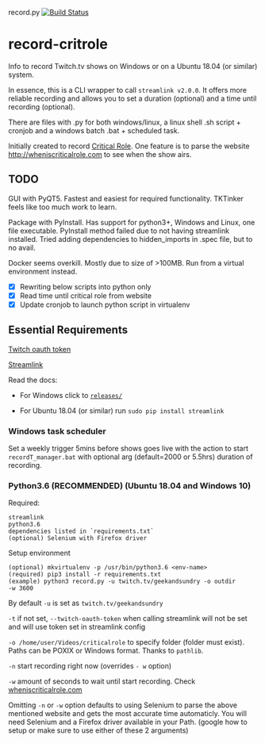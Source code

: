 record.py [![Build Status](https://travis-ci.com/jJelle-M/record-twitch.svg?branch=master)](https://travis-ci.com/Jelle-M/record-twitch)
# record-critrole
Info to record Twitch.tv shows on Windows or on a Ubuntu 18.04 (or similar)
system.

In essence, this is a CLI wrapper to call `streamlink v2.0.0`. It offers more reliable
recording and allows you to set a duration (optional) and a time until
recording (optional).

There are files with .py for both windows/linux, a linux shell .sh script + cronjob and a  windows batch .bat + scheduled task. 

Initially created to record [Critical Role](https://critrole.com). One feature is to parse the website http://wheniscriticalrole.com to see when the show airs.

## TODO
GUI with PyQT5. Fastest and easiest for required functionality. TKTinker feels
like too much work to learn.

Package with PyInstall. Has support for python3+, Windows and Linux, one file
executable. PyInstall method failed due to not having streamlink installed.
Tried adding dependencies to hidden_imports in .spec file, but to no avail.

Docker seems overkill. Mostly due to size of >100MB. Run from a virtual environment instead. 

- [x] Rewriting below scripts into python only
- [x] Read time until critical role from website
- [x] Update cronjob to launch python script in virtualenv
## Essential Requirements
[Twitch oauth token](https://twitchapps.com/tmi/)

[Streamlink](https://github.com/streamlink/streamlink)

Read the docs:
* For Windows click to [`releases/`](https://github.com/streamlink/streamlink/releases)

* For Ubuntu 18.04 (or similar) run `sudo pip install streamlink`

### Windows task scheduler
Set a weekly trigger 5mins before shows goes live with the action to start `recordT_manager.bat` with optional arg (default=2000 or 5.5hrs) duration of recording. 

### Python3.6 (**RECOMMENDED**) (Ubuntu 18.04 and Windows 10)
Required:
```
streamlink
python3.6 
dependencies listed in `requirements.txt` 
(optional) Selenium with Firefox driver
```

Setup environment
```
(optional) mkvirtualenv -p /usr/bin/python3.6 <env-name> 
(required) pip3 install -r requirements.txt
(example) python3 record.py -u twitch.tv/geekandsundry -o outdir
-w 3600
```
By default `-u` is set as `twitch.tv/geekandsundry`

`-t` if not set, `--twitch-oauth-token` when calling streamlink will not be set and will use token set in streamlink config

`-o /home/user/Videos/criticalrole` to specify folder (folder must exist). Paths can be POXIX or Windows format. Thanks to `pathlib`.

`-n` start recording right now (overrides `- w` option)

`-w` amount of seconds to wait until start recording. Check
[wheniscriticalrole.com](https://wheniscriticalrole.com)

Omitting `-n` or `-w` option defaults to using Selenium to parse the above
mentioned website and gets the most accurate time automaticly. You will need
Selenium and a Firefox driver available in your Path. (google how to setup or
make sure to use either of these 2 arguments)
